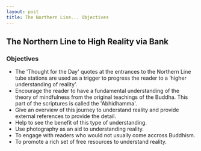 ```yaml
---
layout: post
title: The Northern Line... Objectives
---
```

## The Northern Line to High Reality via Bank
### Objectives

- The 'Thought for the Day' quotes at the entrances to the Northern Line tube stations are used as a trigger to progress the reader to a ‘higher  understanding of reality’.
- Encourage the reader to have a fundamental understanding of the theory of mindfulness from the original teachings of the Buddha. This part of the scriptures is called the 'Abhidhamma'.
- Give an overview of this journey to understand reality and provide external references to provide the detail.
- Help to see the benefit of this type of understanding.
- Use photography as an aid to understanding reality.
- To engage with readers who would not usually come accross Buddhism.
- To promote a rich set of free resources to understand reality.
